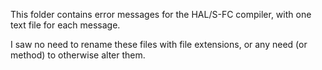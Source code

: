 This folder contains error messages for the HAL/S-FC compiler, with one text file for each message.

I saw no need to rename these files with file extensions, or any need (or method) to otherwise alter them.
